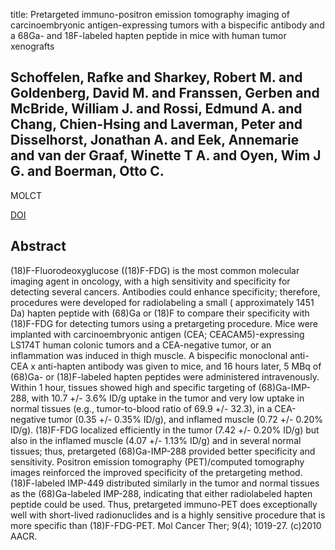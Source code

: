 title: Pretargeted immuno-positron emission tomography imaging of carcinoembryonic antigen-expressing tumors with a bispecific antibody and a 68Ga- and 18F-labeled hapten peptide in mice with human tumor xenografts

## Schoffelen, Rafke and Sharkey, Robert M. and Goldenberg, David M. and Franssen, Gerben and McBride, William J. and Rossi, Edmund A. and Chang, Chien-Hsing and Laverman, Peter and Disselhorst, Jonathan A. and Eek, Annemarie and van der Graaf, Winette T A. and Oyen, Wim J G. and Boerman, Otto C.
MOLCT

<a href="https://doi.org/10.1158/1535-7163.MCT-09-0862">DOI</a>

## Abstract
(18)F-Fluorodeoxyglucose ((18)F-FDG) is the most common molecular imaging agent in oncology, with a high sensitivity and specificity for detecting several cancers. Antibodies could enhance specificity; therefore, procedures were developed for radiolabeling a small ( approximately 1451 Da) hapten peptide with (68)Ga or (18)F to compare their specificity with (18)F-FDG for detecting tumors using a pretargeting procedure. Mice were implanted with carcinoembryonic antigen (CEA; CEACAM5)-expressing LS174T human colonic tumors and a CEA-negative tumor, or an inflammation was induced in thigh muscle. A bispecific monoclonal anti-CEA x anti-hapten antibody was given to mice, and 16 hours later, 5 MBq of (68)Ga- or (18)F-labeled hapten peptides were administered intravenously. Within 1 hour, tissues showed high and specific targeting of (68)Ga-IMP-288, with 10.7 +/- 3.6% ID/g uptake in the tumor and very low uptake in normal tissues (e.g., tumor-to-blood ratio of 69.9 +/- 32.3), in a CEA-negative tumor (0.35 +/- 0.35% ID/g), and inflamed muscle (0.72 +/- 0.20% ID/g). (18)F-FDG localized efficiently in the tumor (7.42 +/- 0.20% ID/g) but also in the inflamed muscle (4.07 +/- 1.13% ID/g) and in several normal tissues; thus, pretargeted (68)Ga-IMP-288 provided better specificity and sensitivity. Positron emission tomography (PET)/computed tomography images reinforced the improved specificity of the pretargeting method. (18)F-labeled IMP-449 distributed similarly in the tumor and normal tissues as the (68)Ga-labeled IMP-288, indicating that either radiolabeled hapten peptide could be used. Thus, pretargeted immuno-PET does exceptionally well with short-lived radionuclides and is a highly sensitive procedure that is more specific than (18)F-FDG-PET. Mol Cancer Ther; 9(4); 1019-27. (c)2010 AACR.

